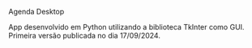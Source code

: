 Agenda Desktop

App desenvolvido em Python utilizando a biblioteca TkInter como GUI. 
Primeira versão publicada no dia 17/09/2024.
